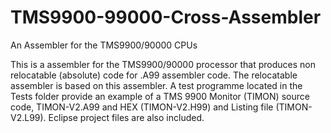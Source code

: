 # TMS9900-99000-Cross-Assembler
An Assembler for the TMS9900/90000 CPUs

This is a assembler for the TMS9900/90000 processor that produces non relocatable (absolute) code for .A99 assembler code.   The relocatable assembler is based on this assembler.   A test programme located in the Tests folder provide an example of a TMS 9900 Monitor (TIMON) source code, TIMON-V2.A99 and HEX (TIMON-V2.H99) and Listing file (TIMON-V2.L99).  Eclipse project files are also included.
